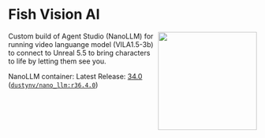 # Fish Vision AI
<a href="https://www.jetson-ai-lab.com"><img align="right" width="200" height="200" src="https://nvidia-ai-iot.github.io/jetson-generative-ai-playground/images/JON_Gen-AI-panels.png"></a>

Custom build of Agent Studio (NanoLLM) for running video languange model (VILA1.5-3b) to connect to Unreal 5.5 to bring characters to life by letting them see you.


NanoLLM container:
Latest Release:  [34.0](https://dusty-nv.github.io/NanoLLM/releases.html)  ([`dustynv/nano_llm:r36.4.0`](https://hub.docker.com/r/dustynv/nano_llm/tags)) <br/> 

